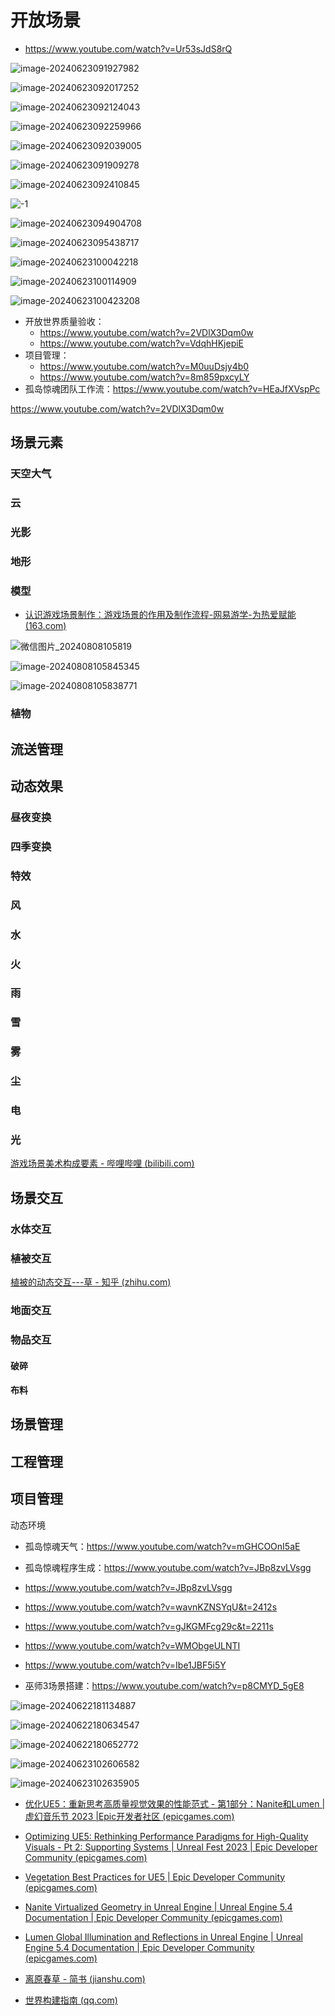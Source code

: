 # 开放场景



- https://www.youtube.com/watch?v=Ur53sJdS8rQ

![image-20240623091927982](Resources/image-20240623091927982.png)

![image-20240623092017252](Resources/image-20240623092017252.png)

![image-20240623092124043](Resources/image-20240623092124043.png)

![image-20240623092259966](Resources/image-20240623092259966.png)

![image-20240623092039005](Resources/image-20240623092039005.png)

![image-20240623091909278](Resources/image-20240623091909278.png)

![image-20240623092410845](Resources/image-20240623092410845.png)

![-1](Resources/-1.gif)

![image-20240623094904708](Resources/image-20240623094904708.png)

![image-20240623095438717](Resources/image-20240623095438717.png)

![image-20240623100042218](Resources/image-20240623100042218.png)

![image-20240623100114909](Resources/image-20240623100114909.png)

![image-20240623100423208](Resources/image-20240623100423208.png)

- 开放世界质量验收：
    - https://www.youtube.com/watch?v=2VDlX3Dqm0w
    - https://www.youtube.com/watch?v=VdqhHKjepiE
- 项目管理：
    - https://www.youtube.com/watch?v=M0uuDsjy4b0
    - https://www.youtube.com/watch?v=8m859pxcyLY
- 孤岛惊魂团队工作流：https://www.youtube.com/watch?v=HEaJfXVspPc

https://www.youtube.com/watch?v=2VDlX3Dqm0w

## 场景元素

### 天空大气

### 云

### 光影

### 地形

### 模型

- [认识游戏场景制作：游戏场景的作用及制作流程-网易游学-为热爱赋能 (163.com)](https://game.academy.163.com/course/careerArticle?course=495&isMaster=0)

    

![微信图片_20240808105819](Resources/%E5%BE%AE%E4%BF%A1%E5%9B%BE%E7%89%87_20240808105819.png)

![image-20240808105845345](Resources/image-20240808105845345.png)

![image-20240808105838771](Resources/image-20240808105838771.png)





### 植物

## 流送管理

## 动态效果

### 昼夜变换

### 四季变换

### 特效

### 风

### 水

### 火

### 雨

### 雪

### 雾

### 尘

### 电

### 光

[游戏场景美术构成要素 - 哔哩哔哩 (bilibili.com)](https://www.bilibili.com/read/cv12101296/)

## 场景交互

### 水体交互

### 植被交互

[植被的动态交互---草 - 知乎 (zhihu.com)](https://zhuanlan.zhihu.com/p/151342889)

### 地面交互

### 物品交互

#### 破碎

#### 布料

## 场景管理

## 工程管理

## 项目管理

动态环境

- 孤岛惊魂天气：https://www.youtube.com/watch?v=mGHCOOnI5aE
- 孤岛惊魂程序生成：https://www.youtube.com/watch?v=JBp8zvLVsgg

- https://www.youtube.com/watch?v=JBp8zvLVsgg

- https://www.youtube.com/watch?v=wavnKZNSYqU&t=2412s
- https://www.youtube.com/watch?v=gJKGMFcg29c&t=2211s
- https://www.youtube.com/watch?v=WMObgeULNTI
- https://www.youtube.com/watch?v=Ibe1JBF5i5Y
- 巫师3场景搭建：https://www.youtube.com/watch?v=p8CMYD_5gE8

![image-20240622181134887](Resources/image-20240622181134887.png)

![image-20240622180634547](Resources/image-20240622180634547.png)

![image-20240622180652772](Resources/image-20240622180652772.png)

![image-20240623102606582](Resources/image-20240623102606582.png)

![image-20240623102635905](Resources/image-20240623102635905.png)

- [优化UE5：重新思考高质量视觉效果的性能范式 - 第1部分：Nanite和Lumen |虚幻音乐节 2023 |Epic开发者社区 (epicgames.com)](https://dev.epicgames.com/community/learning/talks-and-demos/Vpv2/unreal-engine-optimizing-ue5-rethinking-performance-paradigms-for-high-quality-visuals-part-1-nanite-and-lumen-unreal-fest-2023)
- [Optimizing UE5: Rethinking Performance Paradigms for High-Quality Visuals - Pt 2: Supporting Systems | Unreal Fest 2023 | Epic Developer Community (epicgames.com)](https://dev.epicgames.com/community/learning/talks-and-demos/VlO2/unreal-engine-optimizing-ue5-rethinking-performance-paradigms-for-high-quality-visuals-pt-2-supporting-systems-unreal-fest-2023)
- [Vegetation Best Practices for UE5 | Epic Developer Community (epicgames.com)](https://dev.epicgames.com/community/learning/talks-and-demos/2lyj/unreal-engine-vegetation-best-practices-for-ue5)
- [Nanite Virtualized Geometry in Unreal Engine | Unreal Engine 5.4 Documentation | Epic Developer Community (epicgames.com)](https://dev.epicgames.com/documentation/en-us/unreal-engine/nanite-virtualized-geometry-in-unreal-engine)
- [Lumen Global Illumination and Reflections in Unreal Engine | Unreal Engine 5.4 Documentation | Epic Developer Community (epicgames.com)](https://dev.epicgames.com/documentation/en-us/unreal-engine/lumen-global-illumination-and-reflections-in-unreal-engine)

- [离原春草 - 简书 (jianshu.com)](https://www.jianshu.com/u/e2b54829dd21)

- [世界构建指南 (qq.com)](https://mp.weixin.qq.com/s/sbsDIN6dUtq5CGhqRBR5oQ)
